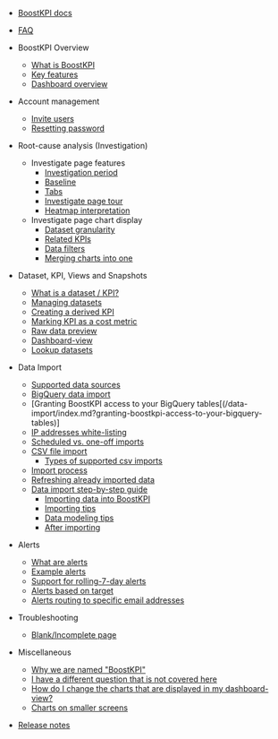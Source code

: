 - [BoostKPI docs](/)
- [FAQ](/README.md#faq)

- BoostKPI Overview
  - [What is BoostKPI](/overview/index.md#what-is-boostkpi)
  - [Key features](/overview/index.md#key-features)
  - [Dashboard overview](/overview/index.md#dashboard-overview-video)

- Account management
  - [Invite users](/account-management/index.md#invite-users)
  - [Resetting password](/account-management/index.md#resetting-password)

- Root-cause analysis (Investigation)
  - Investigate page features
    - [Investigation period](/rootcause/investigation-features/index.md#investigation-period)
    - [Baseline](/rootcause/investigation-features/index.md#baseline)
    - [Tabs](/rootcause/investigation-features/index.md#tabs)
    - [Investigate page tour](/rootcause/investigation-features/index.md#investigate-page-tour)
    - [Heatmap interpretation](/rootcause/investigation-features/index.md#heatmap-interpretation)
  - Investigate page chart display
    - [Dataset granularity](/rootcause/chart-investigation/index.md#dataset-granularity)
    - [Related KPIs](/rootcause/chart-investigation/index.md#related-kpis)
    - [Data filters](/rootcause/chart-investigation/index.md#data-filters)
    - [Merging charts into one](/rootcause/chart-investigation/index.md#merging-charts-into-one)

- Dataset, KPI, Views and Snapshots
  - [What is a dataset / KPI?](/basics/index.md#what-is-a-dataset--kpi)
  - [Managing datasets](/basics/index.md#managing-datasets)
  - [Creating a derived KPI](/basics/index.md#creating-a-derived-kpi)
  - [Marking KPI as a cost metric](/basics/index.md#marking-kpi-as-a-cost-metric)
  - [Raw data preview](/basics/index.md#raw-data-preview)
  - [Dashboard-view](/basics/index.md#dashboard-view)
  - [Lookup datasets](/basics/index.md#lookup-datasets)

- Data Import
  - [Supported data sources](/data-import/index.md#supported-data-sources)
  - [BigQuery data import](/data-import/index.md#bigquery-data-import)
  - [Granting BoostKPI access to your BigQuery tables[(/data-import/index.md?granting-boostkpi-access-to-your-bigquery-tables)]
  - [IP addresses white-listing](/data-import/index.md#ip-address-white-listing)
  - [Scheduled vs. one-off imports](/data-import/index.md#scheduled-vs-one-off-imports)
  - [CSV file import](/data-import/index.md#csv-file-import)
    - [Types of supported csv imports](/data-import/index.md#types-of-supported-csv-imports)
  - [Import process](/data-import/index.md#import-process)
  - [Refreshing already imported data](/data-import/index.md#refreshing-already-imported-data--scheduled-)
  - [Data import step-by-step guide](/data-import/guide/index.md)
    - [Importing data into BoostKPI](/data-import/guide/index.md#importing-data-into-boostkpi)
    - [Importing tips](/data-import/guide/index.md#importing-tips)
    - [Data modeling tips](/data-import/guide/index.md#data-modeling-tips)
    - [After importing](/data-import/guide/index.md#after-importing)

- Alerts
  - [What are alerts](/alerts/index.md#what-are-alerts)
  - [Example alerts](/alerts/index.md#example-alerts)
  - [Support for rolling-7-day alerts](/alerts/index.md#support-for-rolling-7-day-alerts)
  - [Alerts based on target](/alerts/index.md#alerts-based-on-target)
  - [Alerts routing to specific email addresses](/alerts/index.md#alerts-routing-to-specific-email-address)

- Troubleshooting
  - [Blank/Incomplete page](/troubleshooting/index.md#blank-page) 

- Miscellaneous
  - [Why we are named "BoostKPI"](/miscellaneous/index.md#why-are-we-named--boostkpi-)
  - [I have a different question that is not covered here](/miscellaneous/index.md#i-have-a-different-question-that-is-not-covered-here)
  - [How do I change the charts that are displayed in my dashboard-view?](/miscellaneous/index.md#how-do-i-change-the-charts-that-are-displayed-in-my-dashboard-view)
  - [Charts on smaller screens](/miscellaneous/index.md#charts-on-smaller-screens)

- [Release notes](/release-notes/index.md) 
